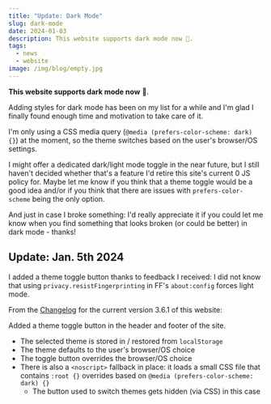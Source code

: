 ```yaml
---
title: "Update: Dark Mode"
slug: dark-mode
date: 2024-01-03
description: This website supports dark mode now 🌙.
tags:
  - news
  - website
image: /img/blog/empty.jpg
---
```


**This website supports dark mode now** 🌙.

Adding styles for dark mode has been on my list for a while and I'm glad I finally found enough time and motivation to take care of it.

I'm only using a CSS media query (`@media (prefers-color-scheme: dark) {}`) at the moment, so the theme switches based on the user's browser/OS settings.

I might offer a dedicated dark/light mode toggle in the near future, but I still haven't decided whether that's a feature I'd retire this site's current 0 JS policy for. Maybe let me know if you think that a theme toggle would be a good idea and/or if you think that there are issues with `prefers-color-scheme` being the only option.

And just in case I broke something: I'd really appreciate it if you could let me know when you find something that looks broken (or could be better) in dark mode - thanks!

## Update: Jan. 5th 2024

I added a theme toggle button thanks to feedback I received: I did not know that using `privacy.resistFingerprinting` in FF's `about:config` forces light mode.

From the [Changelog](/changelog/) for the current version 3.6.1 of this website:

Added a theme toggle button in the header and footer of the site.

- The selected theme is stored in / restored from `localStorage`
- The theme defaults to the user's browser/OS choice
- The toggle button overrides the browser/OS choice
- There is also a `<noscript>` fallback in place: it loads a small CSS file that contains `:root {}` overrides based on `@media (prefers-color-scheme: dark) {}`
  - The button used to switch themes gets hidden (via CSS) in this case
